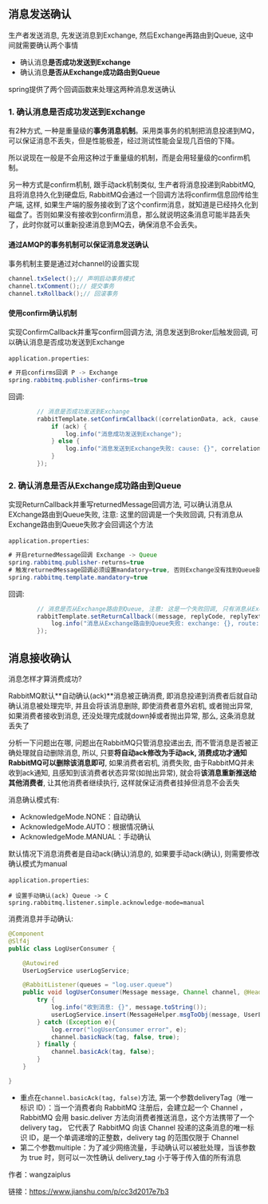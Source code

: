 ## 消息发送确认

生产者发送消息, 先发送消息到Exchange, 然后Exchange再路由到Queue, 这中间就需要确认两个事情

- 确认消息**是否成功发送到Exchange**
- 确认消息**是否从Exchange成功路由到Queue**

spring提供了两个回调函数来处理这两种消息发送确认

### 1. 确认消息是否成功发送到Exchange

有2种方式, 一种是重量级的**事务消息机制**。采用类事务的机制把消息投递到MQ，可以保证消息不丢失，但是性能极差，经过测试性能会呈现几百倍的下降。

所以说现在一般是不会用这种过于重量级的机制，而是会用轻量级的confirm机制。

另一种方式是confirm机制, 跟手动ack机制类似, 生产者将消息投递到RabbitMQ, 且将消息持久化到硬盘后, RabbitMQ会通过一个回调方法将confirm信息回传给生产端, 这样, 如果生产端的服务接收到了这个confirm消息，就知道是已经持久化到磁盘了。否则如果没有接收到confirm消息，那么就说明这条消息可能半路丢失了，此时你就可以重新投递消息到MQ去，确保消息不会丢失。

####  通过AMQP的事务机制可以保证消息发送确认

 事务机制主要是通过对channel的设置实现

```java
channel.txSelect();// 声明启动事务模式
channel.txComment();// 提交事务
channel.txRollback();// 回滚事务
```

####  使用confirm确认机制

 实现ConfirmCallback并重写confirm回调方法, 消息发送到Broker后触发回调, 可以确认消息是否成功发送到Exchange

`application.properties`:

```java
# 开启confirms回调 P -> Exchange
spring.rabbitmq.publisher-confirms=true
```

回调:

```java
        // 消息是否成功发送到Exchange
        rabbitTemplate.setConfirmCallback((correlationData, ack, cause) -> {
            if (ack) {
                log.info("消息成功发送到Exchange");
            } else {
                log.info("消息发送到Exchange失败: cause: {}", correlationData, cause);
            }
        });
```

### 2. 确认消息是否从Exchange成功路由到Queue

实现ReturnCallback并重写returnedMessage回调方法, 可以确认消息从EXchange路由到Queue失败, 注意: 这里的回调是一个失败回调, 只有消息从Exchange路由到Queue失败才会回调这个方法

`application.properties`:

```java
# 开启returnedMessage回调 Exchange -> Queue
spring.rabbitmq.publisher-returns=true
# 触发returnedMessage回调必须设置mandatory=true, 否则Exchange没有找到Queue就会丢弃掉消息, 而不会触发回调
spring.rabbitmq.template.mandatory=true
```

回调:

```java
        // 消息是否从Exchange路由到Queue, 注意: 这是一个失败回调, 只有消息从Exchange路由到Queue失败才会回调这个方法
        rabbitTemplate.setReturnCallback((message, replyCode, replyText, exchange, routingKey) -> {
            log.info("消息从Exchange路由到Queue失败: exchange: {}, route: {}, replyCode: {}, replyText: {}, message: {}", exchange, routingKey, replyCode, replyText, message);
        });
```

## 消息接收确认

消息怎样才算消费成功?

RabbitMQ默认**自动确认(ack)**消息被正确消费, 即消息投递到消费者后就自动确认消息被处理完毕, 并且会将该消息删除, 即使消费者意外宕机, 或者抛出异常, 如果消费者接收到消息, 还没处理完成就down掉或者抛出异常, 那么, 这条消息就丢失了

分析一下问题出在哪, 问题出在RabbitMQ只管消息投递出去, 而不管消息是否被正确处理就自动删除消息, 所以, 只要**将自动ack修改为手动ack, 消费成功才通知RabbitMQ可以删除该消息即可**, 如果消费者宕机, 消费失败, 由于RabbitMQ并未收到ack通知, 且感知到该消费者状态异常(如抛出异常), 就会将**该消息重新推送给其他消费者**, 让其他消费者继续执行, 这样就保证消费者挂掉但消息不会丢失

消息确认模式有:

- AcknowledgeMode.NONE：自动确认
- AcknowledgeMode.AUTO：根据情况确认
- AcknowledgeMode.MANUAL：手动确认

默认情况下消息消费者是自动ack(确认)消息的, 如果要手动ack(确认), 则需要修改确认模式为manual

`application.properties`:

```
# 设置手动确认(ack) Queue -> C
spring.rabbitmq.listener.simple.acknowledge-mode=manual
```

消费消息并手动确认:

```java
@Component
@Slf4j
public class LogUserConsumer {

    @Autowired
    UserLogService userLogService;

    @RabbitListener(queues = "log.user.queue")
    public void logUserConsumer(Message message, Channel channel, @Header (AmqpHeaders.DELIVERY_TAG) long tag) throws IOException {
        try {
            log.info("收到消息: {}", message.toString());
            userLogService.insert(MessageHelper.msgToObj(message, UserLog.class));
        } catch (Exception e){
            log.error("logUserConsumer error", e);
            channel.basicNack(tag, false, true);
        } finally {
            channel.basicAck(tag, false);
        }
    }

}
```

- 重点在`channel.basicAck(tag, false)`方法, 第一个参数deliveryTag（唯一标识 ID）：当一个消费者向 RabbitMQ 注册后，会建立起一个 Channel ，RabbitMQ 会用 basic.deliver 方法向消费者推送消息，这个方法携带了一个 delivery tag， 它代表了 RabbitMQ 向该 Channel 投递的这条消息的唯一标识 ID，是一个单调递增的正整数，delivery tag 的范围仅限于 Channel
- 第二个参数multiple：为了减少网络流量，手动确认可以被批处理，当该参数为 true 时，则可以一次性确认 delivery_tag 小于等于传入值的所有消息

作者：wangzaiplus

链接：https://www.jianshu.com/p/cc3d2017e7b3

